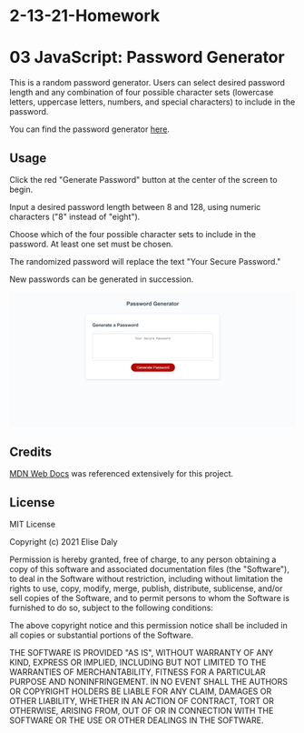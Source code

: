 # 2-13-21-Homework
# 03 JavaScript: Password Generator

This is a random password generator. Users can select desired password length and any combination of four possible character sets (lowercase letters, uppercase letters, numbers, and special characters) to include in the password.

You can find the password generator [here](https://elisesamanthadaly.github.io/2-13-21-Homework/).


## Usage

Click the red "Generate Password" button at the center of the screen to begin.

Input a desired password length between 8 and 128, using numeric characters ("8" instead of "eight").

Choose which of the four possible character sets to include in the password. At least one set must be chosen.

The randomized password will replace the text "Your Secure Password."

New passwords can be generated in succession.

![alt text](./screenshot.png)


## Credits

[MDN Web Docs](https://developer.mozilla.org/en-US/) was referenced extensively for this project.


## License

MIT License

Copyright (c) 2021 Elise Daly

Permission is hereby granted, free of charge, to any person obtaining a copy
of this software and associated documentation files (the "Software"), to deal
in the Software without restriction, including without limitation the rights
to use, copy, modify, merge, publish, distribute, sublicense, and/or sell
copies of the Software, and to permit persons to whom the Software is
furnished to do so, subject to the following conditions:

The above copyright notice and this permission notice shall be included in all
copies or substantial portions of the Software.

THE SOFTWARE IS PROVIDED "AS IS", WITHOUT WARRANTY OF ANY KIND, EXPRESS OR
IMPLIED, INCLUDING BUT NOT LIMITED TO THE WARRANTIES OF MERCHANTABILITY,
FITNESS FOR A PARTICULAR PURPOSE AND NONINFRINGEMENT. IN NO EVENT SHALL THE
AUTHORS OR COPYRIGHT HOLDERS BE LIABLE FOR ANY CLAIM, DAMAGES OR OTHER
LIABILITY, WHETHER IN AN ACTION OF CONTRACT, TORT OR OTHERWISE, ARISING FROM,
OUT OF OR IN CONNECTION WITH THE SOFTWARE OR THE USE OR OTHER DEALINGS IN THE
SOFTWARE.